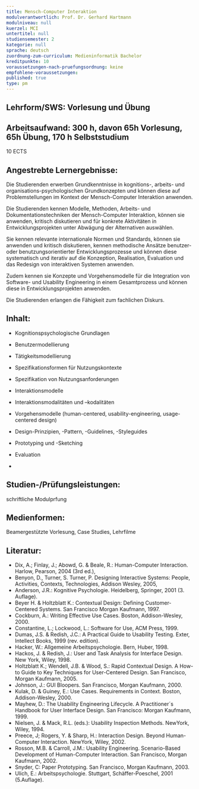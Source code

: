 ```yaml
---
title: Mensch-Computer Interaktion
modulverantwortlich: Prof. Dr. Gerhard Hartmann
modulniveau: null
kuerzel: MCI
untertitel: null
studiensemester: 2
kategorie: null
sprache: deutsch
zuordnung-zum-curriculum: Medieninformatik Bachelor
kreditpunkte: 10
voraussetzungen-nach-pruefungsordnung: keine
empfohlene-voraussetzungen: 
published: true
type: pm
---
```


## Lehrform/SWS: Vorlesung und Übung


## Arbeitsaufwand: 300 h, davon 65h Vorlesung, 65h Übung, 170 h Selbststudium
10 ECTS



## Angestrebte Lernergebnisse:
Die Studierenden erwerben Grundkenntnisse in kognitions-, arbeits- und organisations-psychologischen Grundkonzepten und können diese 
auf Problemstellungen im Kontext der Mensch-Computer Interaktion anwenden. 

Die Studierenden kennen Modelle, Methoden, Arbeits- und Dokumentationstechniken der Mensch-Computer Interaktion, können sie anwenden, 
kritisch diskutieren und für konkrete Aktivitäten in Entwicklungsprojekten unter Abwägung der Alternativen auswählen. 

Sie kennen relevante internationale Normen und Standards, können sie anwenden und kritisch diskutieren, kennen methodische Ansätze 
benutzer- oder benutzungsorientierter Entwicklungsprozesse und können diese systematisch und iterativ auf die Konzeption, Realisation, 
Evaluation und das Redesign von interaktiven Systemen anwenden. 

Zudem kennen sie Konzepte und Vorgehensmodelle für die Integration von Software- und Usability Engineering in einem Gesamtprozess und 
können diese in Entwicklungsprojekten anwenden. 

Die Studierenden erlangen die Fähigkeit zum fachlichen Diskurs.


## Inhalt:

-	Kognitionspsychologische Grundlagen
-	Benutzermodellierung
-	Tätigkeitsmodellierung
-	Spezifikationsformen für Nutzungskontexte
-	Spezifikation von Nutzungsanforderungen
-	Interaktionsmodelle
-	Interaktionsmodalitäten und –kodalitäten
-	Vorgehensmodelle (human-centered, usability-engineering, usage-centered design)
-	Design-Prinzipien, -Pattern, -Guidelines, -Styleguides
-	Prototyping und -Sketching
-	Evaluation

- 
## Studien-/Prüfungsleistungen:
schriftliche Modulprfung

## Medienformen:
Beamergestützte Vorlesung, Case Studies, Lehrfilme

## Literatur:
- Dix, A.; Finlay, J.; Abowd, G. & Beale, R.: Human-Computer Interaction. Harlow, Pearson, 2004 (3rd ed.),
- Benyon, D., Turner, S. Turner, P.  Designing Interactive Systems: People, Activities, Contexts, Technologies, Addison Wesley, 2005,
- Anderson, J.R.: Kognitive Psychologie. Heidelberg, Springer, 2001 (3. Auflage).
- Beyer H. & Holtzblatt K.: Contextual Design: Defining Customer-Centered Systems. San Francisco Morgan Kaufmann, 1997.
- Cockburn, A.: Writing Effective Use Cases. Boston, Addison-Wesley, 2000.
- Constantine, L.; Lockwood, L.: Software for Use, ACM Press, 1999.
- Dumas, J.S. & Redish, J.C.: A Practical Guide to Usability Testing. Exter, Intellect Books, 1999 (rev. edition).
- Hacker, W.: Allgemeine Arbeitspsychologie. Bern, Huber, 1998.
- Hackos, J. & Redish, J.: User and Task Analysis for Interface Design. New York, Wiley, 1998.
- Holtzblatt K.; Wendell, J.B. & Wood, S.: Rapid Contextual Design. A How-to Guide to Key Techniques for User-Centered Design. San Francisco, Morgan Kaufmann, 2005.
- Johnson, J.: GUI Bloopers. San Francisco, Morgan Kaufmann, 2000.
- Kulak, D. & Guiney, E.: Use Cases. Requirements in Context. Boston, Addison-Wesley, 2000.
- Mayhew, D.: The Usability Engineering Lifecycle. A Practitioner´s Handbook for User Interface Design. San Francisco: Morgan Kaufmann, 1999.
- Nielsen, J. & Mack, R.L. (eds.): Usability Inspection Methods. NewYork, Wiley, 1994.
- Preece, J; Rogers, Y. & Sharp, H.: Interaction Design. Beyond Human-Computer Interaction. NewYork, Wiley, 2002.
- Rosson, M.B. & Carroll, J.M.: Usability Engineering. Scenario-Based Development of Human-Computer Interaction. San Francisco, Morgan Kaufmann, 2002.
- Snyder, C: Paper Prototyping. San Francisco, Morgan Kaufmann, 2003.
- Ulich, E.: Arbeitspsychologie. Stuttgart, Schäffer-Poeschel, 2001 (5.Auflage).

